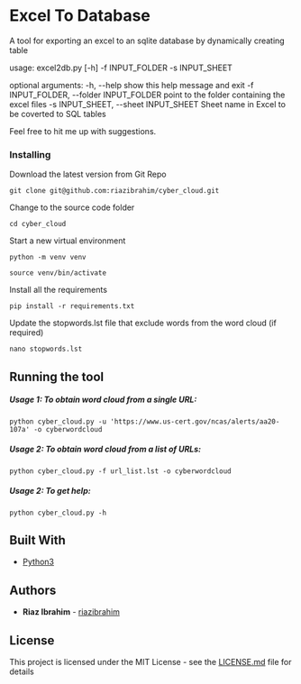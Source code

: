 # Excel To Database

A tool for exporting an excel to an sqlite database by dynamically creating table

usage: excel2db.py [-h] -f INPUT_FOLDER -s INPUT_SHEET

optional arguments:
  -h, --help            show this help message and exit
  -f INPUT_FOLDER, --folder INPUT_FOLDER
                        point to the folder containing the excel files
  -s INPUT_SHEET, --sheet INPUT_SHEET
                        Sheet name in Excel to be coverted to SQL tables



Feel free to hit me up with suggestions.


### Installing

Download the latest version from Git Repo

```
git clone git@github.com:riazibrahim/cyber_cloud.git
```

Change to the source code folder

```
cd cyber_cloud
```
Start a new virtual environment

```
python -m venv venv

source venv/bin/activate
```

Install all the requirements

```
pip install -r requirements.txt
```

Update the stopwords.lst file that exclude words from the word cloud (if required)

```
nano stopwords.lst
```


## Running the tool


##### Usage 1: To obtain word cloud from a single URL:
```
python cyber_cloud.py -u 'https://www.us-cert.gov/ncas/alerts/aa20-107a' -o cyberwordcloud
```
##### Usage 2: To obtain word cloud from a list of  URLs:
```
python cyber_cloud.py -f url_list.lst -o cyberwordcloud
```

##### Usage 2: To get help:
```
python cyber_cloud.py -h
```


## Built With

* [Python3](https://www.python.org/download/releases/3.0/)


## Authors

* **Riaz Ibrahim** - [riazibrahim](https://github.com/https://github.com/riazibrahim/)

## License

This project is licensed under the MIT License - see the [LICENSE.md](LICENSE) file for details

